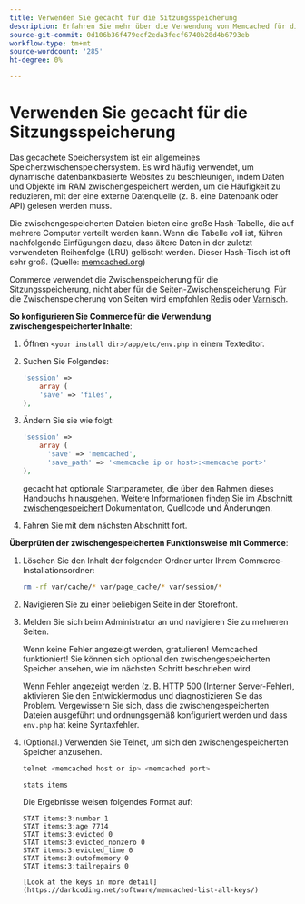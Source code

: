 ```yaml
---
title: Verwenden Sie gecacht für die Sitzungsspeicherung
description: Erfahren Sie mehr über die Verwendung von Memcached für die Commerce-Sitzungsspeicherung.
source-git-commit: 0d106b36f479ecf2eda3fecf6740b28d4b6793eb
workflow-type: tm+mt
source-wordcount: '285'
ht-degree: 0%

---
```



# Verwenden Sie gecacht für die Sitzungsspeicherung

Das gecachete Speichersystem ist ein allgemeines Speicherzwischenspeichersystem. Es wird häufig verwendet, um dynamische datenbankbasierte Websites zu beschleunigen, indem Daten und Objekte im RAM zwischengespeichert werden, um die Häufigkeit zu reduzieren, mit der eine externe Datenquelle (z. B. eine Datenbank oder API) gelesen werden muss.

Die zwischengespeicherten Dateien bieten eine große Hash-Tabelle, die auf mehrere Computer verteilt werden kann. Wenn die Tabelle voll ist, führen nachfolgende Einfügungen dazu, dass ältere Daten in der zuletzt verwendeten Reihenfolge (LRU) gelöscht werden. Dieser Hash-Tisch ist oft sehr groß. (Quelle: [memcached.org](https://www.memcached.org/))

Commerce verwendet die Zwischenspeicherung für die Sitzungsspeicherung, nicht aber für die Seiten-Zwischenspeicherung. Für die Zwischenspeicherung von Seiten wird empfohlen [Redis](../cache/redis-pg-cache.md) oder [Varnisch](../cache/config-varnish.md).

**So konfigurieren Sie Commerce für die Verwendung zwischengespeicherter Inhalte**:

1. Öffnen `<your install dir>/app/etc/env.php` in einem Texteditor.
1. Suchen Sie Folgendes:

   ```php
   'session' =>
       array (
       'save' => 'files',
   ),
   ```

1. Ändern Sie sie wie folgt:

   ```php
   'session' =>
       array (
         'save' => 'memcached',
         'save_path' => '<memcache ip or host>:<memcache port>'
   ),
   ```

   gecacht hat optionale Startparameter, die über den Rahmen dieses Handbuchs hinausgehen. Weitere Informationen finden Sie im Abschnitt [zwischengespeichert](https://www.php.net/manual/en/memcached.sessions.php) Dokumentation, Quellcode und Änderungen.

1. Fahren Sie mit dem nächsten Abschnitt fort.

**Überprüfen der zwischengespeicherten Funktionsweise mit Commerce**:

1. Löschen Sie den Inhalt der folgenden Ordner unter Ihrem Commerce-Installationsordner:

   ```bash
   rm -rf var/cache/* var/page_cache/* var/session/*
   ```

1. Navigieren Sie zu einer beliebigen Seite in der Storefront.

1. Melden Sie sich beim Administrator an und navigieren Sie zu mehreren Seiten.

   Wenn keine Fehler angezeigt werden, gratulieren! Memcached funktioniert! Sie können sich optional den zwischengespeicherten Speicher ansehen, wie im nächsten Schritt beschrieben wird.

   Wenn Fehler angezeigt werden (z. B. HTTP 500 (Interner Server-Fehler), aktivieren Sie den Entwicklermodus und diagnostizieren Sie das Problem. Vergewissern Sie sich, dass die zwischengespeicherten Dateien ausgeführt und ordnungsgemäß konfiguriert werden und dass `env.php` hat keine Syntaxfehler.

1. (Optional.) Verwenden Sie Telnet, um sich den zwischengespeicherten Speicher anzusehen.

   ```bash
   telnet <memcached host or ip> <memcached port>
   ```

   ```bash
   stats items
   ```

   Die Ergebnisse weisen folgendes Format auf:

   ```terminal
   STAT items:3:number 1
   STAT items:3:age 7714
   STAT items:3:evicted 0
   STAT items:3:evicted_nonzero 0
   STAT items:3:evicted_time 0
   STAT items:3:outofmemory 0
   STAT items:3:tailrepairs 0
   
   [Look at the keys in more detail](https://darkcoding.net/software/memcached-list-all-keys/)
   ```
